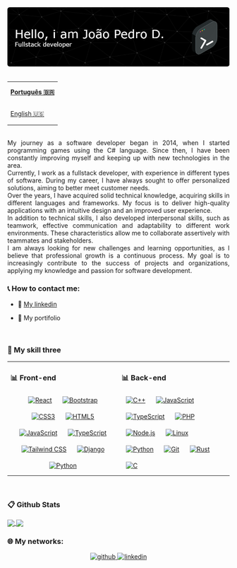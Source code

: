 
<div align="center">
<img src="https://github.com/joaodiogogithub/joaodiogogithub/blob/main/github-header-image%20(2).png">
</div>

<br/>
<table align="center">
  <tr>
    <td height="43px">
      <b>
        <a href="README.md">Português 🇧🇷</a>
      </b>
    </td>
  </tr>
  <tr>
    <td height="43px">
      <a href="README_en.md">English 🇺🇸</a>
    </td>
  </tr>
</table>
<br/>

<div align="justify">
My journey as a software developer began in 2014, when I started programming games using the C# language. Since then, I have been constantly improving myself and keeping up with new technologies in the area.<br/>
Currently, I work as a fullstack developer, with experience in different types of software. During my career, I have always sought to offer personalized solutions, aiming to better meet customer needs.<br/>
Over the years, I have acquired solid technical knowledge, acquiring skills in different languages ​​and frameworks. My focus is to deliver high-quality applications with an intuitive design and an improved user experience.<br/>
In addition to technical skills, I also developed interpersonal skills, such as teamwork, effective communication and adaptability to different work environments. These characteristics allow me to collaborate assertively with teammates and stakeholders.<br/>
I am always looking for new challenges and learning opportunities, as I believe that professional growth is a continuous process. My goal is to increasingly contribute to the success of projects and organizations, applying my knowledge and passion for software development.
<br/></div>


### 📞 How to contact me:

- 💼 <a href="https://linkedin.com/in/joaopdiogo/" text-decoration: none >My linkedin</a>

- 💼 <a href="https://joaodiogo.vercel.app/"  style="text-decoration: none">My portifolio</a>
<br/>

### 🌲 My skill three  
<table><tr><td valign="center" width="33%">

### 📊 Front-end  
<div align="center">  
  <a href="https://reactjs.org/" target="_blank"><img style="margin: 10px" src="https://profilinator.rishav.dev/skills-assets/react-original-wordmark.svg" alt="React" height="50" /></a>  
  <a href="https://getbootstrap.com/docs/3.4/javascript/" target="_blank"><img style="margin: 10px" src="https://profilinator.rishav.dev/skills-assets/bootstrap-plain.svg" alt="Bootstrap" height="50" /></a>  
  <a href="https://www.w3schools.com/css/" target="_blank"><img style="margin: 10px" src="https://profilinator.rishav.dev/skills-assets/css3-original-wordmark.svg" alt="CSS3" height="50" /></a>  
  <a href="https://en.wikipedia.org/wiki/HTML5" target="_blank"><img style="margin: 10px" src="https://profilinator.rishav.dev/skills-assets/html5-original-wordmark.svg" alt="HTML5" height="50" /></a>  
  <a href="https://www.javascript.com/" target="_blank"><img style="margin: 10px" src="https://profilinator.rishav.dev/skills-assets/javascript-original.svg" alt="JavaScript" height="50" /></a>  
  <a href="https://www.typescriptlang.org/" target="_blank"><img style="margin: 10px" src="https://profilinator.rishav.dev/skills-assets/typescript-original.svg" alt="TypeScript" height="50" /></a>  
  <a href="https://www.tailwindcss.com/" target="_blank"><img style="margin: 10px" src="https://profilinator.rishav.dev/skills-assets/tailwindcss.svg" alt="Tailwind CSS" height="50" /></a>  
  <a href="https://www.djangoproject.com/" target="_blank"><img style="margin: 10px" src="https://profilinator.rishav.dev/skills-assets/django-original.svg" alt="Django" height="50" /></a>  
  <a href="https://www.python.org/" target="_blank"><img style="margin: 10px" src="https://profilinator.rishav.dev/skills-assets/python-original.svg" alt="Python" height="50" /></a>  
</div>

</td><td valign="top" width="33%">

### 📊 Back-end  
<div align="flex">  
  <a href="https://www.cplusplus.com/" target="_blank"><img style="margin: 10px" src="https://profilinator.rishav.dev/skills-assets/cplusplus-original.svg" alt="C++" height="50" /></a>  
  <a href="https://www.javascript.com/" target="_blank"><img style="margin: 10px" src="https://profilinator.rishav.dev/skills-assets/javascript-original.svg" alt="JavaScript" height="50" /></a>  
  <a href="https://www.typescriptlang.org/" target="_blank"><img style="margin: 10px" src="https://profilinator.rishav.dev/skills-assets/typescript-original.svg" alt="TypeScript" height="50" /></a>  
  <a href="https://www.php.net/" target="_blank"><img style="margin: 10px" src="https://profilinator.rishav.dev/skills-assets/php-original.svg" alt="PHP" height="50" /></a>  
  <a href="https://nodejs.org/" target="_blank"><img style="margin: 10px" src="https://profilinator.rishav.dev/skills-assets/nodejs-original-wordmark.svg" alt="Node.js" height="50" /></a>  
  <a href="https://www.linux.org/" target="_blank"><img style="margin: 10px" src="https://profilinator.rishav.dev/skills-assets/linux-original.svg" alt="Linux" height="50" /></a>  
  <a href="https://www.python.org/" target="_blank"><img style="margin: 10px" src="https://profilinator.rishav.dev/skills-assets/python-original.svg" alt="Python" height="50" /></a>  
  <a href="https://github.com/" target="_blank"><img style="margin: 10px" src="https://profilinator.rishav.dev/skills-assets/git-scm-icon.svg" alt="Git" height="50" /></a>  
  <a href="https://www.rust-lang.org/" target="_blank"><img style="margin: 10px" src="https://profilinator.rishav.dev/skills-assets/rust-plain.svg" alt="Rust" height="50" /></a>  
  <a href="https://www.cprogramming.com/" target="_blank"><img style="margin: 10px" src="https://profilinator.rishav.dev/skills-assets/c-original.svg" alt="C" height="50" /></a>  
</div></td></tr></table>
<br/> 

### 📋 Github Stats
<div>
  <a href="https://github.com/anuraghazra/github-readme-stats">
    <img height=200 align="center" src="https://github-readme-stats.vercel.app/api?username=joaodiogogithub" />
  </a>
  <a href="https://github.com/anuraghazra/convoychat">
    <img height=200 align="center" src="https://github-readme-stats.vercel.app/api/top-langs?username=joaodiogogithub&layout=compact&langs_count=8&card_width=320" />
  </a>
</div>


### 🌐 My networks:
<div align="center">
<a href="https://github.com/joaodiogogithub" target="_blank">
<img src=https://img.shields.io/badge/github-%2324292e.svg?&style=for-the-badge&logo=github&logoColor=white alt=github style="margin-bottom: 5px;" />
</a>
<a href="https://linkedin.com/in/joaopdiogo/" target="_blank">
<img src=https://img.shields.io/badge/linkedin-%231E77B5.svg?&style=for-the-badge&logo=linkedin&logoColor=white alt=linkedin style="margin-bottom: 5px;" />
</a>  
</div>
